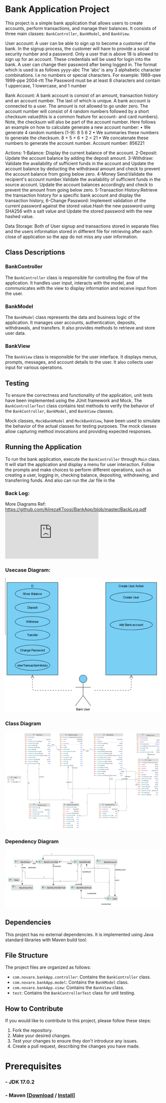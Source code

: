 # Bank Application Project

This project is a simple bank application that allows users to create accounts,
perform transactions, and manage their balances. 
It consists of three main classes: `BankController`, `BankModel`, and `BankView`.

User account:
A user can be able to sign up to become a customer of the bank. In the signup process, the
customer will have to provide a social security number and a password. Only a user that is
above 18 is allowed to sign up for an account. These credentials will be used for login into the
bank. A user can change their password after being logged in. 
The format which is used is as follows
yyyy-abc
The ‘abc’ is any 3 alphabetic character combinations. I.e no numbers or special characters. For
example:
1989-qwe
1999-ppe
2004-rtt
The Password must be at least 8 characters and contain 1 uppercase, 1 lowercase, and 1 number

Bank Account:
A bank account is consist of an amount, transaction history and an account number. The last
of which is unique. A bank account is connected to a user. The amount is not
allowed to go under zero. The account number will consist of 4 random numbers followed by a
short checksum value(this is a common feature for account- and card numbers). Note, the
checksum will also be part of the account number.
Here follows an example on how to calculate generate a new account number:
• We generate 4 random numbers (1-9): 8 5 6 2
• We summaries these numbers to generate the checksum. 8 + 5 + 6 + 2 = 21
• We concatenate these numbers to generate the account number. Account number: 856221

Actions:
1-Balance: Display the current balance of the account.
2-Deposit: Update the account balance by adding the deposit amount.
3-Withdraw: Validate the availability of sufficient funds in the account and 
Update the account balance by deducting the withdrawal amount and check to prevent 
the account balance from going below zero.
4-Money Send:Validate the recipient's account number.Validate the availability of sufficient funds in the source account.
Update the account balances accordingly and check to prevent the amount from going below zero.
5-Transaction History:Retrieve the transaction history for a specific bank account and display the transaction history,
6-Change Password: Implement validation of the current password against the stored value.Hash the new password using 
SHA256 with a salt value and Update the stored password with the new hashed value.

Data Storage:
Both of User signup and transactions stored in separate files and the users information stored in different
file for retrieving after each close of application so the app do not miss any user information.




## Class Descriptions

### BankController
The `BankController` class is responsible for controlling the flow of the application. 
It handles user input, interacts with the model, and communicates with the view to 
display information and receive input from the user.

### BankModel
The `BankModel` class represents the data and business logic of the application. 
It manages user accounts, authentication, deposits, withdrawals, and transfers. 
It also provides methods to retrieve and store user data.

### BankView
The `BankView` class is responsible for the user interface. 
It displays menus, prompts, messages, and account details to the user.
It also collects user input for various operations.

## Testing

To ensure the correctness and functionality of the application,
unit tests have been implemented using the JUnit framework and Mock.
The `BankControllerTest` class contains test methods to verify the behavior of 
the `BankController`, `BankModel`, and `BankView` classes.

Mock classes, `MockBankModel` and `MockBankView`, have been used to simulate the behavior 
of the actual classes for testing purposes.
The mock classes allow capturing method invocations and providing expected responses.

## Running the Application

To run the bank application, execute the `BankController` through `Main` class.
It will start the application and display a menu for user interaction. 
Follow the prompts and make choices to perform different operations,
such as creating a user, logging in, checking balance, depositing, withdrawing, and transferring funds.
And also can run the Jar file in the [](out/artifacts/BankApp_jar/BankApp.jar)

### Back Log:

More Diagrams Ref: https://github.com/AlirezaKToosi/BankApp/blob/master/BackLog.pdf
![](https://github.com/AlirezaKToosi/BankApp/blob/master/BackLog.pdf)

### Usecase Diagram:

![](UseCaseDiagram.png)

### Class Diagram

![](BankApp-ClassDiagram.png)

### Dependency Diagram

![](DependencyDiagram.png)


## Dependencies

This project has no external dependencies. 
It is implemented using Java standard libraries with Maven build tool.

## File Structure

The project files are organized as follows:

- `com.novare.bankApp.controller`: Contains the `BankController` class.
- `com.novare.bankApp.model`: Contains the `BankModel` class.
- `com.novare.bankApp.view`: Contains the `BankView` class.
- `test`: Contains the `BankControllerTest` class for unit testing.

## How to Contribute

If you would like to contribute to this project, please follow these steps:

1. Fork the repository.
2. Make your desired changes.
3. Test your changes to ensure they don't introduce any issues.
4. Create a pull request, describing the changes you have made.

Prerequisites
============
### - JDK 17.0.2
### - Maven [[Download](https://maven.apache.org/download.cgi) / [Install](https://maven.apache.org/install.html)]


